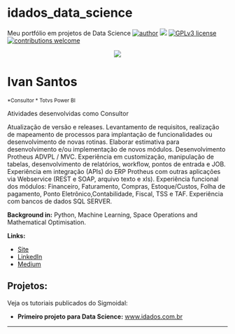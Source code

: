 # idados_data_science
Meu portfólio em projetos de Data Science
[![author](https://img.shields.io/badge/author-carlosfab-red.svg)](https://www.linkedin.com/in/carlosfab) [![](https://img.shields.io/badge/python-3.7+-blue.svg)](https://www.python.org/downloads/release/python-365/) [![GPLv3 license](https://img.shields.io/badge/License-GPLv3-blue.svg)](http://perso.crans.org/besson/LICENSE.html) [![contributions welcome](https://img.shields.io/badge/contributions-welcome-brightgreen.svg?style=flat)](https://github.com/carlosfab/data_science/issues)

<p align="center">
  <img src="https://github.com/Ivanidados/template_portfolio/blob/master/banner.png" >
</p>

# Ivan Santos
<sub>*Consultor * Totvs Power BI</sub>

Atividades desenvolvidas como Consultor

Atualização de versão e releases.
Levantamento de requisitos, realização de mapeamento de processos para implantação de funcionalidades ou desenvolvimento de novas rotinas.
Elaborar estimativa para desenvolvimento e/ou implementação de novos módulos.
Desenvolvimento Protheus ADVPL / MVC.
Experiência em customização, manipulação de tabelas, desenvolvimento de relatórios, workflow, pontos de entrada e JOB.
Experiência em integração (APIs) do ERP Protheus com outras aplicações via Webservice (REST e SOAP, arquivo texto e xls).
Experiência funcional dos módulos: Financeiro, Faturamento, Compras, Estoque/Custos, Folha de pagamento, Ponto Eletrônico,Contabilidade, Fiscal, TSS e TAF.
Experiência com bancos de dados SQL SERVER.

**Background in:** Python, Machine Learning, Space Operations and Mathematical Optimisation.

**Links:**
* [Site](http://www.idados.com.br)
* [LinkedIn](https://https://www.linkedin.com/in/ivan-santos-991871180/)
* [Medium](https://www.medium.com)


## Projetos:
Veja os tutoriais publicados do Sigmoidal:

* **Primeiro projeto para Data Science:** www.idados.com.br


---




